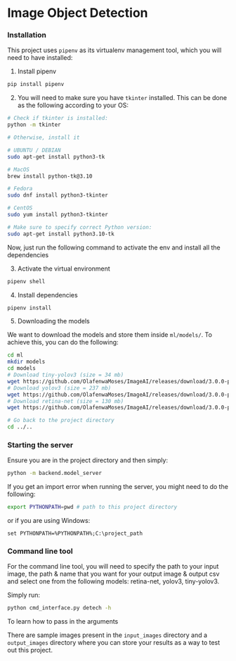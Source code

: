 # Image Object Detection

### Installation

This project uses `pipenv` as its virtualenv management tool, which you will need to have installed:

1. Install pipenv
```bash
pip install pipenv
```
2. You will need to make sure you have `tkinter` installed. This can be done as the following according to your OS:

```bash
# Check if tkinter is installed:
python -m tkinter

# Otherwise, install it

# UBUNTU / DEBIAN
sudo apt-get install python3-tk

# MacOS
brew install python-tk@3.10

# Fedora
sudo dnf install python3-tkinter

# CentOS
sudo yum install python3-tkinter

# Make sure to specify correct Python version:
sudo apt-get install python3.10-tk
```

Now, just run the following command to activate the env and install all the dependencies

3. Activate the virtual environment
```bash
pipenv shell
```

4. Install dependencies
```bash
pipenv install
```

5. Downloading the models

We want to download the models and store them inside `ml/models/`. To achieve this, you can do the following:
```bash
cd ml
mkdir models
cd models
# Download tiny-yolov3 (size = 34 mb)
wget https://github.com/OlafenwaMoses/ImageAI/releases/download/3.0.0-pretrained/tiny-yolov3.pt 
# Download yolov3 (size = 237 mb)
wget https://github.com/OlafenwaMoses/ImageAI/releases/download/3.0.0-pretrained/yolov3.pt
# Download retina-net (size = 130 mb)
wget https://github.com/OlafenwaMoses/ImageAI/releases/download/3.0.0-pretrained/retinanet_resnet50_fpn_coco-eeacb38b.pth

# Go back to the project directory
cd ../..
```

### Starting the server

Ensure you are in the project directory and then simply: 
```bash
python -m backend.model_server
```

If you get an import error when running the server, you might need to do the following:
```bash
export PYTHONPATH=pwd # path to this project directory
```
or if you are using Windows:
```pwsh
set PYTHONPATH=%PYTHONPATH%;C:\project_path
```

### Command line tool

For the command line tool, you will need to specify the path to your input image, the path & name that you want for your output image & output csv and select one from the following models: retina-net, yolov3, tiny-yolov3.

Simply run:
```bash
python cmd_interface.py detech -h 
```
To learn how to pass in the arguments

There are sample images present in the `input_images` directory and a `output_images` directory where you can store your results as a way to test out this project.